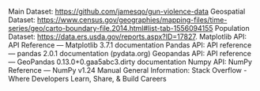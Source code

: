 Main Dataset: https://github.com/jamesqo/gun-violence-data
Geospatial Dataset: https://www.census.gov/geographies/mapping-files/time-series/geo/carto-boundary-file.2014.html#list-tab-1556094155
Population Dataset: https://data.ers.usda.gov/reports.aspx?ID=17827. 
Matplotlib API: API Reference — Matplotlib 3.7.1 documentation
Pandas API: API reference — pandas 2.0.1 documentation (pydata.org)
Geopandas API: API reference — GeoPandas 0.13.0+0.gaa5abc3.dirty documentation
Numpy API: NumPy Reference — NumPy v1.24 Manual
General Information: Stack Overflow - Where Developers Learn, Share, & Build Careers
